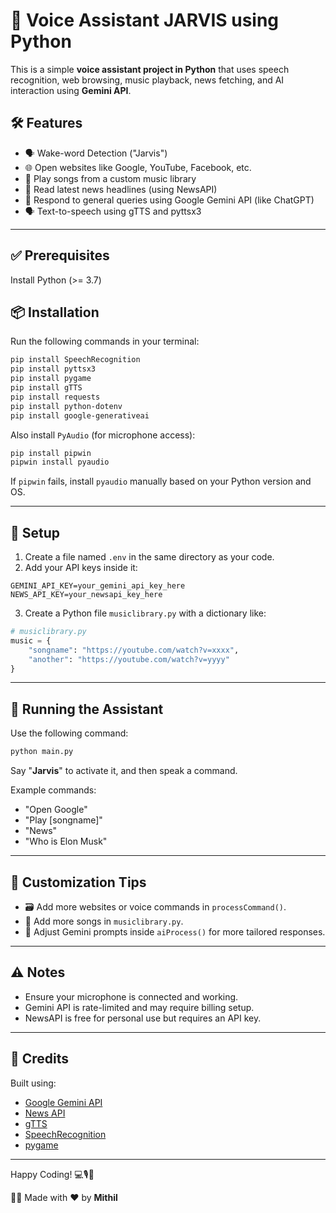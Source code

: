 
# 🤖 Voice Assistant JARVIS using Python

This is a simple **voice assistant project in Python** that uses speech recognition, web browsing, music playback, news fetching, and AI interaction using **Gemini API**.

## 🛠️ Features

- 🗣️ Wake-word Detection ("Jarvis")
- 🌐 Open websites like Google, YouTube, Facebook, etc.
- 🎵 Play songs from a custom music library
- 📰 Read latest news headlines (using NewsAPI)
- 🤖 Respond to general queries using Google Gemini API (like ChatGPT)
- 🗣️ Text-to-speech using gTTS and pyttsx3

---

## ✅ Prerequisites

Install Python (>= 3.7)

## 📦 Installation

Run the following commands in your terminal:

```bash
pip install SpeechRecognition
pip install pyttsx3
pip install pygame
pip install gTTS
pip install requests
pip install python-dotenv
pip install google-generativeai
```

Also install `PyAudio` (for microphone access):

```bash
pip install pipwin
pipwin install pyaudio
```

If `pipwin` fails, install `pyaudio` manually based on your Python version and OS.

---

## 🔑 Setup

1. Create a file named `.env` in the same directory as your code.
2. Add your API keys inside it:

```
GEMINI_API_KEY=your_gemini_api_key_here
NEWS_API_KEY=your_newsapi_key_here
```

3. Create a Python file `musiclibrary.py` with a dictionary like:

```python
# musiclibrary.py
music = {
    "songname": "https://youtube.com/watch?v=xxxx",
    "another": "https://youtube.com/watch?v=yyyy"
}
```

---

## 🚀 Running the Assistant

Use the following command:

```bash
python main.py
```

Say "**Jarvis**" to activate it, and then speak a command.

Example commands:

- "Open Google"
- "Play [songname]"
- "News"
- "Who is Elon Musk"

---

## 🔧 Customization Tips

- 🗃️ Add more websites or voice commands in `processCommand()`.
- 🎵 Add more songs in `musiclibrary.py`.
- 🧠 Adjust Gemini prompts inside `aiProcess()` for more tailored responses.

---

## ⚠️ Notes

- Ensure your microphone is connected and working.
- Gemini API is rate-limited and may require billing setup.
- NewsAPI is free for personal use but requires an API key.

---

## 🙏 Credits

Built using:

- [Google Gemini API](https://ai.google.dev)
- [News API](https://newsapi.org)
- [gTTS](https://pypi.org/project/gTTS/)
- [SpeechRecognition](https://pypi.org/project/SpeechRecognition/)
- [pygame](https://www.pygame.org/news)

---

Happy Coding! 💻🎙️🧠

👨‍💻 Made with ❤️ by **Mithil**
